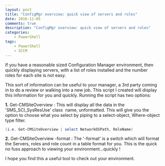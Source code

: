 ```yaml
---
layout: post
title: "ConfigMgr overview: quick view of servers and roles"
date: 2016-11-05
comments: true
description: "ConfigMgr overview: quick view of servers and roles"
categories:
    - PowerShell
tags:
    - PowerShell
    - SCCM
---
```


If you have a reasonable sized Configuration Manager environment, then quickly displaying servers, with a list of roles installed and 
the number roles for each site is not easy. 

This sort of information can be useful to your manager, a 3rd party coming in to do a review or walking into a new job.
This script I created will display this information for you and quickly. Running the script has two options:

**1.** Get-CMSiteOverview : This will display all the data in the 'SMS_SCI_SysResUse' class  name, unformatted. This will give you the option to choose what you select by piping to a select-object, Where-object type filter. 

```powershell
(i.e. Get-CMSiteOverview | select NetworkOSPath, RoleName)
```

**2.** Get-CMSiteOverview -format : The '-format' is a switch which will format the Servers, roles and role count in a table format for you. This is the quick no fuss approach to viewing your environment...quickly !

I hope you find this a useful tool to check out your environment. 

<script src="https://gist.github.com/Graham-Beer/bf9a4096e4e02fc3cbbdf30368ca6f06.js"></script>
